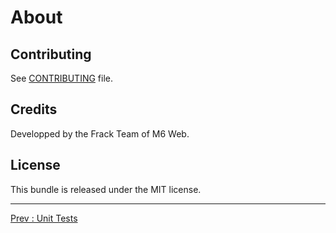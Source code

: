 # About

## Contributing

See [CONTRIBUTING](https://github.com/M6Web/ApiExceptionBundle/blob/master/CONTRIBUTING.md) file.

## Credits

Developped by the Frack Team of M6 Web.

## License

This bundle is released under the MIT license.

---

[Prev : Unit Tests](https://github.com/M6Web/ApiExceptionBundle/blob/master/doc/unit_tests.md)
